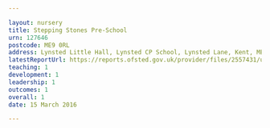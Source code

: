 ```yaml
---

layout: nursery
title: Stepping Stones Pre-School
urn: 127646
postcode: ME9 0RL
address: Lynsted Little Hall, Lynsted CP School, Lynsted Lane, Kent, ME9 0RL
latestReportUrl: https://reports.ofsted.gov.uk/provider/files/2557431/urn/127646.pdf
teaching: 1
development: 1
leadership: 1
outcomes: 1
overall: 1
date: 15 March 2016

---
```

